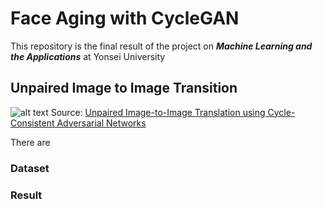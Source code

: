 # Face Aging with CycleGAN
This repository is the final result of the project on <B><I>Machine Learning and the Applications</I></B> at Yonsei University

## Unpaired Image to Image Transition
![alt text](https://junyanz.github.io/CycleGAN/images/teaser_high_res.jpg)
Source: <a href="https://junyanz.github.io/CycleGAN/" target="_blank">Unpaired Image-to-Image Translation using Cycle-Consistent Adversarial Networks</a>

There are

### Dataset


### Result
